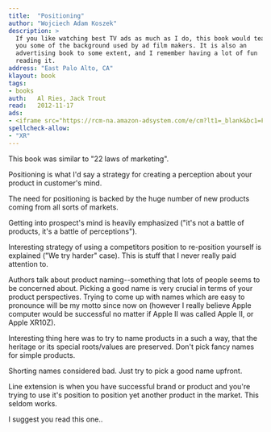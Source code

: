 ```yaml
---
title:	"Positioning"
author: "Wojciech Adam Koszek"
description: >
  If you like watching best TV ads as much as I do, this book would teach
  you some of the background used by ad film makers. It is also an
  advertising book to some extent, and I remember having a lot of fun
  reading it.
address: "East Palo Alto, CA"
klayout: book
tags:
- books
auth:	Al Ries, Jack Trout
read:	2012-11-17
ads:
- <iframe src="https://rcm-na.amazon-adsystem.com/e/cm?lt1=_blank&bc1=FFFFFF&IS2=1&npa=1&bg1=FFFFFF&fc1=000000&lc1=FF0000&t=wkoszek08-20&o=1&p=8&l=as4&m=amazon&f=ifr&ref=ss_til&asins=0071373586" style="width:120px;height:240px;" scrolling="no" marginwidth="0" marginheight="0" frameborder="0"></iframe>
spellcheck-allow:
- "XR"
---
```

This book was similar to "22 laws of marketing".

Positioning is what I'd say a strategy for creating a perception about your
product in customer's mind.

The need for positioning is backed by the huge number of new products coming
from all sorts of markets.

Getting into prospect's mind is heavily emphasized ("it's not a battle of
products, it's a battle of perceptions").

Interesting strategy of using a competitors position to re-position yourself
is explained ("We try harder" case). This is stuff that I never really paid
attention to.

Authors talk about product naming--something that lots of people seems to be
concerned about. Picking a good name is very crucial in terms of your
product perspectives. Trying to come up with names which are easy to
pronounce will be my motto since now on (however I really believe Apple
computer would be successful no matter if Apple II was called Apple II, or
Apple XR10Z).

Interesting thing here was to try to name products in a such a way, that the
heritage or its special roots/values are preserved. Don't pick fancy names
for simple products.

Shorting names considered bad. Just try to pick a good name upfront.

Line extension is when you have successful brand or product and you're
trying to use it's position to position yet another product in the market.
This seldom works.

I suggest you read this one..

